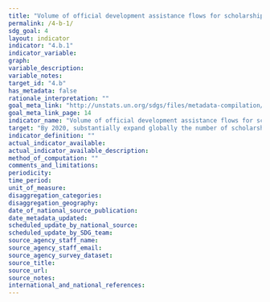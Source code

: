 ```yaml
---
title: "Volume of official development assistance flows for scholarships by sector and type of study"
permalink: /4-b-1/
sdg_goal: 4
layout: indicator
indicator: "4.b.1"
indicator_variable: 
graph: 
variable_description: 
variable_notes: 
target_id: "4.b"
has_metadata: false
rationale_interpretation: ""
goal_meta_link: "http://unstats.un.org/sdgs/files/metadata-compilation/Metadata-Goal-4.pdf"
goal_meta_link_page: 14
indicator_name: "Volume of official development assistance flows for scholarships by sector and type of study"
target: "By 2020, substantially expand globally the number of scholarships available to developing countries, in particular least developed countries, small island developing States and African countries, for enrolment in higher education, including vocational training and information and communications technology, technical, engineering and scientific programmes, in developed countries and other developing countries."
indicator_definition: ""
actual_indicator_available: 
actual_indicator_available_description: 
method_of_computation: ""
comments_and_limitations: 
periodicity: 
time_period: 
unit_of_measure: 
disaggregation_categories: 
disaggregation_geography: 
date_of_national_source_publication: 
date_metadata_updated: 
scheduled_update_by_national_source: 
scheduled_update_by_SDG_team: 
source_agency_staff_name: 
source_agency_staff_email: 
source_agency_survey_dataset: 
source_title: 
source_url: 
source_notes: 
international_and_national_references: 
---
```


